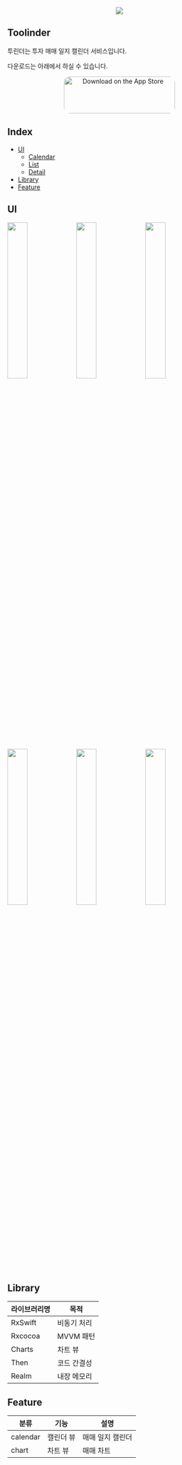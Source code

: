 <p align="center">
  <img src="https://user-images.githubusercontent.com/77970826/163961868-519c84f0-007a-4d0b-8211-040e320c27cc.png">
</p>

## Toolinder
투린더는 투자 매매 일지 캘린더 서비스입니다.

다운로드는 아래에서 하실 수 있습니다.

<p align="center">
<a href="https://apps.apple.com/app/id1619745259" style="display: inline-block; overflow: hidden; border-radius: 13px; width: 250px; height: 83px;"><img src="https://tools.applemediaservices.com/api/badges/download-on-the-app-store/black/en-us?size=250x83&amp;releaseDate=1641254400&h=ddfff0c3bd61d9f88f53494b401881d3" alt="Download on the App Store" style="border-radius: 13px; width: 250px; height: 83px;"></a>
</p>

## Index

- [UI](#ui)
  * [Calendar](#calendar)
  * [List](#list)
  * [Detail](#detail)
- [Library](#library)
- [Feature](#feature)


## UI


<p align="left">
  <img width="30%" src="https://user-images.githubusercontent.com/77970826/163963061-26646d33-21ae-47bb-912d-2ecd2d7a1831.png">
  <img width="30%" src="https://user-images.githubusercontent.com/77970826/163963066-550d6811-5a28-4d0a-b13d-b1bdb6838615.png">
  <img width="30%" src="https://user-images.githubusercontent.com/77970826/163963075-2cbf8ce9-5ee1-4fb9-99ab-4f9725171199.png">
</p>

<p align="left">
  <img width="30%" src="https://user-images.githubusercontent.com/77970826/163963070-acd39fd9-c155-445b-a085-a3b4e9b4d483.png">
  <img width="30%" src="https://user-images.githubusercontent.com/77970826/163963072-80494a09-0556-491e-bea7-304bafb25955.png">
  <img width="30%" src="https://user-images.githubusercontent.com/77970826/163969362-b391481b-7698-4c4d-8cf2-12c0f0aea37e.gif">
</p>

## Library
|라이브러리명|목적|
|---|---|
|RxSwift|비동기 처리|
|Rxcocoa|MVVM 패턴|
|Charts|차트 뷰|
|Then|코드 간결성|
|Realm|내장 메모리|

## Feature
|분류|기능|설명|
|---|---|---|
|calendar|캘린더 뷰|매매 일지 캘린더|
|chart|차트 뷰|매매 차트|